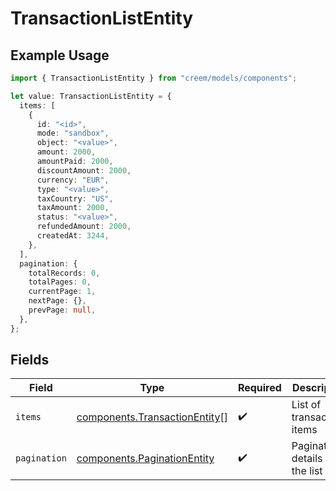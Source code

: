 # TransactionListEntity

## Example Usage

```typescript
import { TransactionListEntity } from "creem/models/components";

let value: TransactionListEntity = {
  items: [
    {
      id: "<id>",
      mode: "sandbox",
      object: "<value>",
      amount: 2000,
      amountPaid: 2000,
      discountAmount: 2000,
      currency: "EUR",
      type: "<value>",
      taxCountry: "US",
      taxAmount: 2000,
      status: "<value>",
      refundedAmount: 2000,
      createdAt: 3244,
    },
  ],
  pagination: {
    totalRecords: 0,
    totalPages: 0,
    currentPage: 1,
    nextPage: {},
    prevPage: null,
  },
};
```

## Fields

| Field                                                                          | Type                                                                           | Required                                                                       | Description                                                                    |
| ------------------------------------------------------------------------------ | ------------------------------------------------------------------------------ | ------------------------------------------------------------------------------ | ------------------------------------------------------------------------------ |
| `items`                                                                        | [components.TransactionEntity](../../models/components/transactionentity.md)[] | :heavy_check_mark:                                                             | List of transactions items                                                     |
| `pagination`                                                                   | [components.PaginationEntity](../../models/components/paginationentity.md)     | :heavy_check_mark:                                                             | Pagination details for the list                                                |